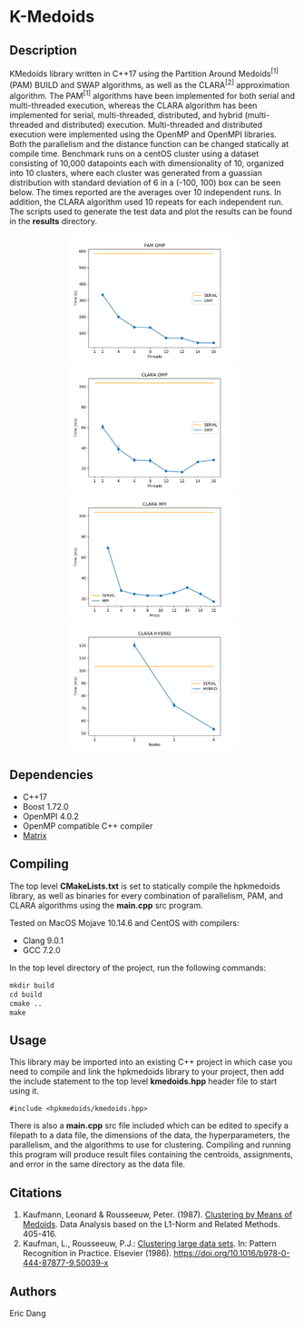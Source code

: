 # K-Medoids

## Description
KMedoids library written in C++17 using the Partition Around Medoids<sup>[1]</sup> (PAM) BUILD and SWAP algorithms, as well as the CLARA<sup>[2]</sup> approximation algorithm. The PAM<sup>[1]</sup> algorithms have been implemented for both serial and multi-threaded execution, whereas the CLARA algorithm has been implemented for serial, multi-threaded, distributed, and hybrid (multi-threaded and distributed) execution. Multi-threaded and distributed execution were implemented using the OpenMP and OpenMPI libraries. Both the parallelism and the distance function can be changed statically at compile time. Benchmark runs on a centOS cluster using a dataset consisting of 10,000 datapoints each with dimensionality of 10, organized into 10 clusters, where each cluster was generated from a guassian distribution with standard deviation of 6 in a (-100, 100) box can be seen below. The times reported are the averages over 10 independent runs. In addition, the CLARA algorithm used 10 repeats for each independent run. The scripts used to generate the test data and plot the results can be found in the __results__ directory.

<div style="text-align:center">
<img src="results/plots/omp_pam.png" width="300"/>
<img src="results/plots/omp_clara.png" width="300"/>
</div>
<div style="text-align:center">
<img src="results/plots/mpi_clara.png" width="300"/>
<img src="results/plots/hybrid_clara.png" width="300"/>
</div>

## Dependencies
- C++17
- Boost 1.72.0
- OpenMPI 4.0.2
- OpenMP compatible C++ compiler
- [Matrix](https://github.com/e-dang/Matrix)


## Compiling
The top level __CMakeLists.txt__ is set to statically compile the hpkmedoids library, as well as binaries for every combination of parallelism, PAM, and CLARA algorithms using the __main.cpp__ src program.

Tested on MacOS Mojave 10.14.6 and CentOS with compilers:
- Clang 9.0.1
- GCC 7.2.0

In the top level directory of the project, run the following commands:
```
mkdir build
cd build
cmake ..
make
```

## Usage
This library may be imported into an existing C++ project in which case you need to compile and link the hpkmedoids library to your project, then add the include statement to the top level __kmedoids.hpp__ header file to start using it.
```
#include <hpkmedoids/kmedoids.hpp>
```

There is also a __main.cpp__ src file included which can be edited to specify a filepath to a data file, the dimensions of the data, the hyperparameters, the parallelism, and the algorithms to use for clustering. Compiling and running this program will produce result files containing the centroids, assignments, and error in the same directory as the data file.

## Citations
1. Kaufmann, Leonard & Rousseeuw, Peter. (1987). [Clustering by Means of Medoids](https://www.researchgate.net/publication/243777819_Clustering_by_Means_of_Medoids#:~:text=As%20a%20kind%20of%20basic,marginal%20space%20between%20the%20points.). Data Analysis based on the L1-Norm and Related Methods. 405-416.
2. Kaufman, L., Rousseeuw, P.J.: [Clustering large data sets](https://www.sciencedirect.com/science/article/pii/B978044487877950039X?via%3Dihub). In: Pattern Recognition in Practice. Elsevier (1986). https://doi.org/10.1016/b978-0-444-87877-9.50039-x

## Authors
Eric Dang